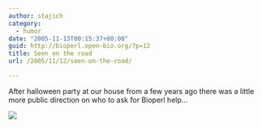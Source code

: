 ```yaml
---
author: stajich
category:
  - humor
date: "2005-11-13T00:15:37+00:00"
guid: http://bioperl.open-bio.org/?p=12
title: Seen on the road
url: /2005/11/12/seen-on-the-road/

---
```

After halloween party at our house from a few years ago there was a little more public direction on who to ask for Bioperl help...

[![](/wp/wp-content/uploads/2006/01/bioperl_graffiti.jpg)](/wp/wp-content/uploads/2006/01/bioperl_graffiti.jpg)
